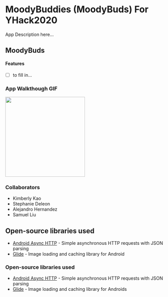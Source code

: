 # MoodyBuddies (MoodyBuds) For YHack2020
App Description here...

## MoodyBuds

#### Features
- [ ] to fill in...

### App Walkthough GIF

<img src="https://github.com/samliu000/Flixster/blob/master/demoPart2.gif" width=250><br>

### Collaborators
- Kimberly Kao
- Stephanie Deleon
- Alejandro Hernandez
- Samuel Liu

## Open-source libraries used
- [Android Async HTTP](https://github.com/codepath/CPAsyncHttpClient) - Simple asynchronous HTTP requests with JSON parsing
- [Glide](https://github.com/bumptech/glide) - Image loading and caching library for Android

### Open-source libraries used

- [Android Async HTTP](https://github.com/codepath/CPAsyncHttpClient) - Simple asynchronous HTTP requests with JSON parsing
- [Glide](https://github.com/bumptech/glide) - Image loading and caching library for Androids
